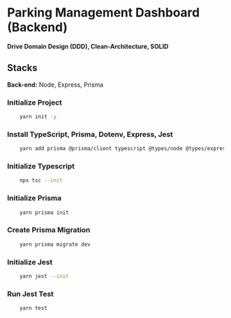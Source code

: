 # Parking Management Dashboard (Backend)

**Drive Domain Design (DDD), Clean-Architecture, SOLID**

## Stacks

**Back-end:** Node, Express, Prisma

### Initialize Project

```bash
    yarn init -y
```

### Install TypeScript, Prisma, Dotenv, Express, Jest

```bash
    yarn add prisma @prisma/client typescript @types/node @types/express jest @swc/core @swc/jest @types/jest -D
```

### Initialize Typescript

```bash
    npx tsc --init
```

### Initialize Prisma

```bash
    yarn prisma init
```

### Create Prisma Migration

```bash
    yarn prisma migrate dev
```

### Initialize Jest

```bash
    yarn jest --init
```

### Run Jest Test

```bash
    yarn test
```

